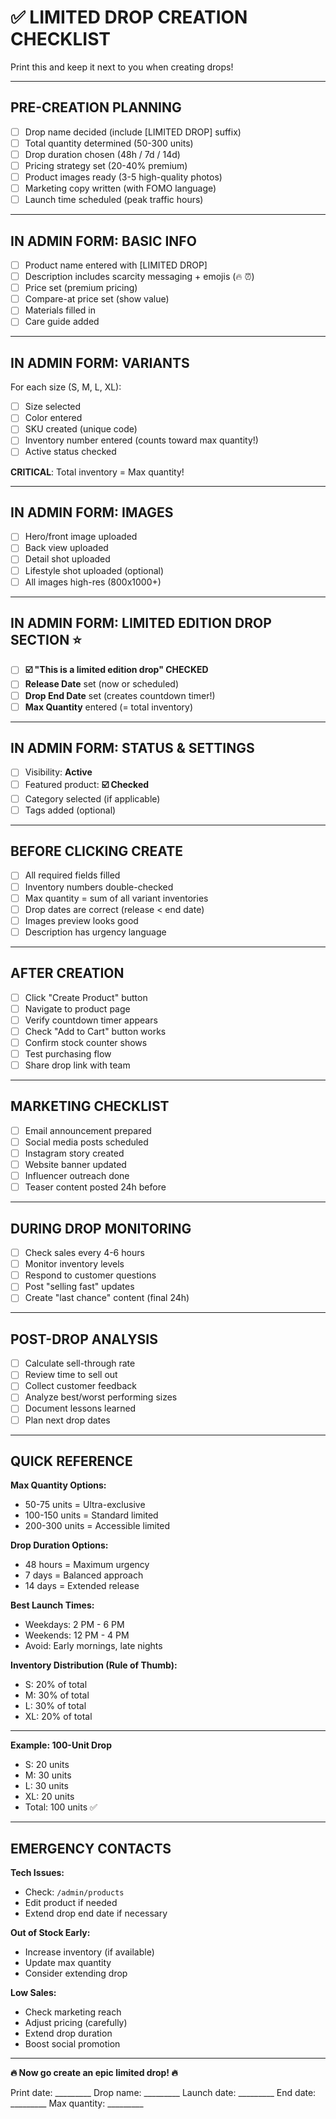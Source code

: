 # ✅ LIMITED DROP CREATION CHECKLIST

Print this and keep it next to you when creating drops!

---

## PRE-CREATION PLANNING

- [ ] Drop name decided (include [LIMITED DROP] suffix)
- [ ] Total quantity determined (50-300 units)
- [ ] Drop duration chosen (48h / 7d / 14d)
- [ ] Pricing strategy set (20-40% premium)
- [ ] Product images ready (3-5 high-quality photos)
- [ ] Marketing copy written (with FOMO language)
- [ ] Launch time scheduled (peak traffic hours)

---

## IN ADMIN FORM: BASIC INFO

- [ ] Product name entered with [LIMITED DROP]
- [ ] Description includes scarcity messaging + emojis (🔥 ⏰)
- [ ] Price set (premium pricing)
- [ ] Compare-at price set (show value)
- [ ] Materials filled in
- [ ] Care guide added

---

## IN ADMIN FORM: VARIANTS

For each size (S, M, L, XL):
- [ ] Size selected
- [ ] Color entered
- [ ] SKU created (unique code)
- [ ] Inventory number entered (counts toward max quantity!)
- [ ] Active status checked

**CRITICAL**: Total inventory = Max quantity!

---

## IN ADMIN FORM: IMAGES

- [ ] Hero/front image uploaded
- [ ] Back view uploaded
- [ ] Detail shot uploaded
- [ ] Lifestyle shot uploaded (optional)
- [ ] All images high-res (800x1000+)

---

## IN ADMIN FORM: LIMITED EDITION DROP SECTION ⭐

- [ ] **☑️ "This is a limited edition drop" CHECKED**
- [ ] **Release Date** set (now or scheduled)
- [ ] **Drop End Date** set (creates countdown timer!)
- [ ] **Max Quantity** entered (= total inventory)

---

## IN ADMIN FORM: STATUS & SETTINGS

- [ ] Visibility: **Active**
- [ ] Featured product: **☑️ Checked**
- [ ] Category selected (if applicable)
- [ ] Tags added (optional)

---

## BEFORE CLICKING CREATE

- [ ] All required fields filled
- [ ] Inventory numbers double-checked
- [ ] Max quantity = sum of all variant inventories
- [ ] Drop dates are correct (release < end date)
- [ ] Images preview looks good
- [ ] Description has urgency language

---

## AFTER CREATION

- [ ] Click "Create Product" button
- [ ] Navigate to product page
- [ ] Verify countdown timer appears
- [ ] Check "Add to Cart" button works
- [ ] Confirm stock counter shows
- [ ] Test purchasing flow
- [ ] Share drop link with team

---

## MARKETING CHECKLIST

- [ ] Email announcement prepared
- [ ] Social media posts scheduled
- [ ] Instagram story created
- [ ] Website banner updated
- [ ] Influencer outreach done
- [ ] Teaser content posted 24h before

---

## DURING DROP MONITORING

- [ ] Check sales every 4-6 hours
- [ ] Monitor inventory levels
- [ ] Respond to customer questions
- [ ] Post "selling fast" updates
- [ ] Create "last chance" content (final 24h)

---

## POST-DROP ANALYSIS

- [ ] Calculate sell-through rate
- [ ] Review time to sell out
- [ ] Collect customer feedback
- [ ] Analyze best/worst performing sizes
- [ ] Document lessons learned
- [ ] Plan next drop dates

---

## QUICK REFERENCE

**Max Quantity Options:**
- 50-75 units = Ultra-exclusive
- 100-150 units = Standard limited
- 200-300 units = Accessible limited

**Drop Duration Options:**
- 48 hours = Maximum urgency
- 7 days = Balanced approach
- 14 days = Extended release

**Best Launch Times:**
- Weekdays: 2 PM - 6 PM
- Weekends: 12 PM - 4 PM
- Avoid: Early mornings, late nights

**Inventory Distribution (Rule of Thumb):**
- S: 20% of total
- M: 30% of total
- L: 30% of total
- XL: 20% of total

---

**Example: 100-Unit Drop**
- S: 20 units
- M: 30 units
- L: 30 units
- XL: 20 units
- Total: 100 units ✅

---

## EMERGENCY CONTACTS

**Tech Issues:**
- Check: `/admin/products`
- Edit product if needed
- Extend drop end date if necessary

**Out of Stock Early:**
- Increase inventory (if available)
- Update max quantity
- Consider extending drop

**Low Sales:**
- Check marketing reach
- Adjust pricing (carefully)
- Extend drop duration
- Boost social promotion

---

**🔥 Now go create an epic limited drop! 🔥**

Print date: _________
Drop name: _________
Launch date: _________
End date: _________
Max quantity: _________

